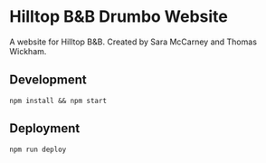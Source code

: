 # Hilltop B&B Drumbo Website
A website for Hilltop B&amp;B. Created by Sara McCarney and Thomas Wickham.


## Development

`npm install && npm start`


## Deployment

`npm run deploy`
